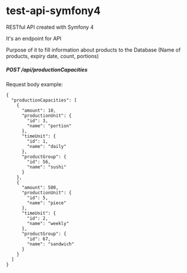 # test-api-symfony4
RESTful API created with Symfony 4

It's an endpoint for API

Purpose of it to fill information about products to the Database (Name of products, expiry date, count, portions)

##### POST /api/productionCapacities
Request body example:

```
{
  "productionCapacities": [
    {
      "amount": 10,
      "productionUnit": {
        "id": 3,
        "name": "portion"
      },
      "timeUnit": {
        "id": 1,
        "name": "daily"
      },
      "productGroup": {
        "id": 56,
        "name": "sushi"
      }
    },
    {
      "amount": 500,
      "productionUnit": {
        "id": 5,
        "name": "piece"
      },
      "timeUnit": {
        "id": 2,
        "name": "weekly"
      },
      "productGroup": {
        "id": 67,
        "name": "sandwich"
      }
    }
  ]
}
```
